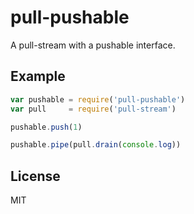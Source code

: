 # pull-pushable

A pull-stream with a pushable interface.

## Example

``` js
var pushable = require('pull-pushable')
var pull     = require('pull-stream')

pushable.push(1)

pushable.pipe(pull.drain(console.log))
```

## License

MIT
